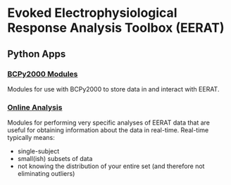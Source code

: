 # Evoked Electrophysiological Response Analysis Toolbox (EERAT)

## Python Apps

### [BCPy2000 Modules](https://github.com/cboulay/EERAT/tree/master/python-apps/BCPy2000)

Modules for use with BCPy2000 to store data in and interact with EERAT.

### [Online Analysis](https://github.com/cboulay/EERAT/tree/master/python-apps/online-analysis)

Modules for performing very specific analyses of EERAT data that are useful for obtaining information about the data in real-time.
Real-time typically means:
* single-subject
* small(ish) subsets of data
* not knowing the distribution of your entire set (and therefore not eliminating outliers)